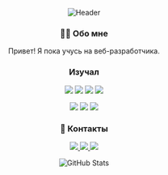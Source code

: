 <div align="center">
  
  ![Header](https://github.com/ваш_логин/ваш_логин/blob/main/assets/ваш_баннер.gif?raw=true)

  ### 👨‍💻 Обо мне  
  Привет! Я пока учусь на веб-разработчика.  
  ### Изучал 
   <p align="center">
   <img src="https://img.shields.io/badge/HTML-%23E34F26.svg?logo=html5&logoColor=white">
     <img src="https://img.shields.io/badge/JavaScript-F7DF1E?logo=javascript&logoColor=000">
     <img src="https://img.shields.io/badge/Python-3776AB?logo=python&logoColor=fff">
     <img src="https://img.shields.io/badge/XML-767C52?logo=xml&logoColor=fff">
     </p>
     <p align="center">
      <img src="https://img.shields.io/badge/TypeScript-3178C6?logo=typescript&logoColor=fff">
     <img src="https://custom-icon-badges.demolab.com/badge/C%23-%23239120.svg?logo=cshrp&logoColor=white">
     <img src="https://img.shields.io/badge/CSS-1572B6?logo=css3&logoColor=fff">
   </p>
  


  ### 🔗 Контакты  
  <p align="center">
    <a href="https://t.me/HXGHXGHXGHXGHXGHXGHXGHXGHXHXGHXG">
      <img src="https://img.shields.io/badge/Telegram-26A5E4?style=for-the-badge&logo=Telegram&logoColor=white" />
    </a>
     <a href="https://steamcommunity.com/profiles/76561198413098640/"> 
      <img src="https://img.shields.io/badge/Steam-%23000000.svg?logo=steam&logoColor=white"
    </a>
    <a href="https://vk.com/djdjdnsnsmsjsj">
      <img src="https://img.shields.io/badge/VK-0077FF?style=for-the-badge&logo=VK&logoColor=white" />
    </a>
   
  </p>

  ![GitHub Stats](https://github-readme-stats.vercel.app/api?username=ваш_логин&show_icons=true)  

</div>
